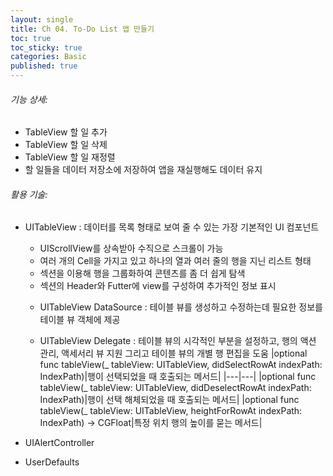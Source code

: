 ```yaml
---
layout: single
title: Ch 04. To-Do List 앱 만들기
toc: true
toc_sticky: true
categories: Basic 
published: true
---
```


###### 기능 상세:
- TableView 할 일 추가
- TableView 할 일 삭제
- TableView 할 일 재정렬
- 할 일들을 데이터 저장소에 저장하여 앱을 재실행해도 데이터 유지

###### 활용 기술:
- UITableView
	: 데이터를 목록 형태로 보여 줄 수 있는 가장 기본적인 UI 컴포넌트
	* UIScrollView를 상속받아 수직으로 스크롤이 가능
	* 여러 개의 Cell을 가지고 있고 하나의 열과 여러 줄의 행을 지닌 리스트 형태
	* 섹션을 이용해 행을 그룹화하여 콘텐츠를 좀 더 쉽게 탐색
	* 섹션의 Header와 Futter에 view를 구성하여 추가적인 정보 표시
  
	- UITableView DataSource
	  : 테이블 뷰를 생성하고 수정하는데 필요한 정보를 테이블 뷰 객체에 제공
  
	- UITableView Delegate
	  : 테이블 뷰의 시각적인 부분을 설정하고, 행의 액션 관리, 액세서리 뷰 지원 그리고 테이블 뷰의 개별 행 편집을 도움
     |optional func tableView(_ tableView: UITableView, didSelectRowAt indexPath: IndexPath)|행이 선택되었을 때 호출되는 메서드|
     |---|---|
     |optional func tableView(_ tableView: UITableView, didDeselectRowAt indexPath: IndexPath)|행이 선택 해체되었을 때 호출되는 메서드|
     |optional func tableView(_ tableView: UITableView, heightForRowAt indexPath: IndexPath) -> CGFloat|특정 위치 행의 높이를 묻는 메서드|
     


- UIAlertController
- UserDefaults
